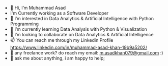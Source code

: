 

- 👋 Hi, I’m Muhammad Asad
-  I'm Currently working as a Software Developer
- 👀 I’m interested in Data Analytics & Artificial Intelligence with Python Programming
- 🌱 I’m currently learning Data Analysis with Python & Visualization
- 💞️ I’m looking to collaborate on Data Analytics & Artificial Intelligence
- 📫 You can reach me through my Linkedin Profile https://www.linkedin.com/in/muhammad-asad-khan-19b9a5202/ 
- 💼 any freelance work? do reach my email: m.asadkhan079@gmail.com :)
- 💬 ask me about anything, i am happy to help;

<!---
asadkhan-786-gb/asadkhan-786-gb is a ✨ special ✨ repository because its `README.md` (this file) appears on your GitHub profile.
You can click the Preview link to take a look at your changes.
--->
